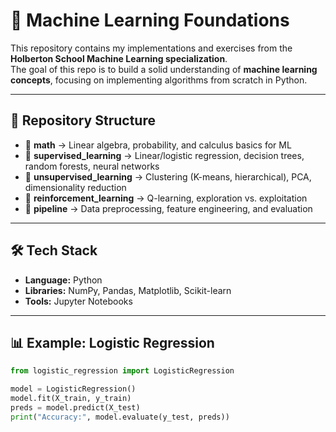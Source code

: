 # 📘 Machine Learning Foundations

This repository contains my implementations and exercises from the **Holberton School Machine Learning specialization**.  
The goal of this repo is to build a solid understanding of **machine learning concepts**, focusing on implementing algorithms from scratch in Python.

---

## 🧠 Repository Structure

- 📂 **math** → Linear algebra, probability, and calculus basics for ML  
- 📂 **supervised_learning** → Linear/logistic regression, decision trees, random forests, neural networks  
- 📂 **unsupervised_learning** → Clustering (K-means, hierarchical), PCA, dimensionality reduction  
- 📂 **reinforcement_learning** → Q-learning, exploration vs. exploitation  
- 📂 **pipeline** → Data preprocessing, feature engineering, and evaluation  

---

## 🛠️ Tech Stack
- **Language:** Python  
- **Libraries:** NumPy, Pandas, Matplotlib, Scikit-learn  
- **Tools:** Jupyter Notebooks  

---

## 📊 Example: Logistic Regression
```python
from logistic_regression import LogisticRegression

model = LogisticRegression()
model.fit(X_train, y_train)
preds = model.predict(X_test)
print("Accuracy:", model.evaluate(y_test, preds))
